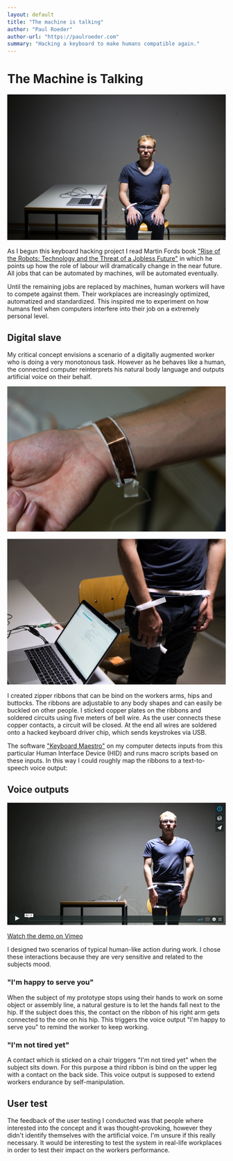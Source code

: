 ```yaml
---
layout: default
title: "The machine is talking"
author: "Paul Roeder"
author-url: "https://paulroeder.com"
summary: "Hacking a keyboard to make humans compatible again."
---
```

# The Machine is Talking

![The machine is talking](images/bild-detail5.jpg)

As I begun this keyboard hacking project I read Martin Fords book ["Rise of the Robots: Technology and the Threat of a Jobless Future"](https://www.amazon.de/Rise-Robots-Technology-Threat-Jobless/dp/0465097537) in which he points up how the role of labour will dramatically change in the near future. All jobs that can be automated by machines, will be automated eventually.

Until the remaining jobs are replaced by machines, human workers will have to compete against them. Their workplaces are increasingly optimized, automatized and standardized. This inspired me to experiment on how humans feel when computers interfere into their job on a extremely personal level.

## Digital slave

My critical concept envisions a scenario of a digitally augmented worker who is doing a very 	monotonous task. However as he behaves like a human, the connected computer reinterprets his natural body language and outputs artificial voice on their behalf.

![Zipper ribbon on my arm](images/bild-detail4.jpg)

![scenario](images/bild-detail1.jpg)

I created zipper ribbons that can be bind on the workers arms, hips and buttocks. The ribbons are adjustable to any body shapes and can easily be buckled on other people. I sticked copper plates on the ribbons and soldered circuits using five meters of bell wire. As the user connects these copper contacts, a circuit will be closed. At the end all wires are soldered onto a hacked keyboard driver chip, which sends keystrokes via USB.

The software ["Keyboard Maestro"](https://www.keyboardmaestro.com/main/) on my computer detects inputs from this particular Human Interface Device (HID) and runs macro scripts based on these inputs. In this way I could roughly map the ribbons to a text-to-speech voice output:

## Voice outputs

[![Video on Vimeo](images/video-thumb.jpg)](https://vimeo.com/230607138?autoplay=1)

[Watch the demo on Vimeo](https://vimeo.com/230607138?autoplay=1)

I designed two scenarios of typical human-like action during work. I chose these interactions because they are very sensitive and related to the subjects mood.

### "I'm happy to serve you"

When the subject of my prototype stops using their hands to work on some object or assembly line, a natural gesture is to let the hands fall next to the hip. If the subject does this, the contact on the ribbon of his right arm gets connected to the one on his hip. This triggers the voice output "I'm happy to serve you" to remind the worker to keep working.

### "I'm not tired yet"

A contact which is sticked on a chair triggers "I'm not tired yet" when the subject sits down. For this purpose a third ribbon is bind on the upper leg with a contact on the back side. This voice output is supposed to extend workers endurance by self-manipulation.  

## User test

The feedback of the user testing I conducted was that people where interested into the concept and it was thought-provoking, however they didn't identify themselves with the artificial voice. I'm unsure if this really necessary. It would be interesting to test the system in real-life workplaces in order to test their impact on the workers performance.
